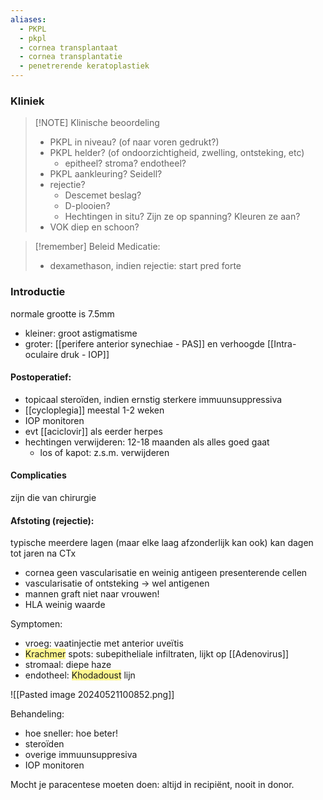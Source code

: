```yaml
---
aliases:
  - PKPL
  - pkpl
  - cornea transplantaat
  - cornea transplantatie
  - penetrerende keratoplastiek
---
```

### Kliniek 

> [!NOTE] Klinische beoordeling
> - PKPL in niveau? (of naar voren gedrukt?)
> - PKPL helder? (of ondoorzichtigheid, zwelling, ontsteking, etc)
> 	- epitheel? stroma? endotheel?
> - PKPL aankleuring? Seidell?
> - rejectie?
> 	- Descemet beslag?
> 	- D-plooien?
> 	- Hechtingen in situ? Zijn ze op spanning? Kleuren ze aan?
> - VOK diep en schoon?

> [!remember] Beleid
> Medicatie:
> - dexamethason, indien rejectie: start pred forte

### Introductie
normale grootte is 7.5mm
- kleiner: groot astigmatisme
- groter: [[perifere anterior synechiae - PAS]] en verhoogde [[Intra-oculaire druk - IOP]]

#### Postoperatief:
- topicaal steroïden, indien ernstig sterkere immuunsuppressiva
- [[cycloplegia]] meestal 1-2 weken 
- IOP monitoren
- evt [[aciclovir]] als eerder herpes
- hechtingen verwijderen: 12-18 maanden als alles goed gaat
	- los of kapot: z.s.m. verwijderen
#### Complicaties 
zijn die van chirurgie

#### Afstoting (rejectie): 
typische meerdere lagen (maar elke laag afzonderlijk kan ook)
kan dagen tot jaren na CTx
- cornea geen vascularisatie en weinig antigeen presenterende cellen
- vascularisatie of ontsteking -> wel antigenen
- mannen graft niet naar vrouwen!
- HLA weinig waarde

Symptomen:
- vroeg: vaatinjectie met anterior uveïtis
- <span style="background:#fff88f">Krachmer</span> spots: subepitheliale infiltraten, lijkt op [[Adenovirus]] 
- stromaal: diepe haze
- endotheel: <span style="background:#fff88f">Khodadoust</span> lijn

![[Pasted image 20240521100852.png]]

Behandeling:
- hoe sneller: hoe beter!
- steroïden
- overige immuunsuppresiva
- IOP monitoren

Mocht je paracentese moeten doen: altijd in recipiënt, nooit in donor. 